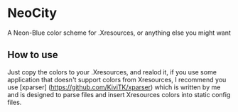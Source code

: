 # NeoCity
A Neon-Blue color scheme for .Xresources, or anything else you might want

## How to use
Just copy the colors to your .Xresources, and realod it, if you use some
application that doesn't support colors from Xresources, I recommend
you use [xparser] (https://github.com/KiviTK/xparser) which is written
by me and is designed to parse files and insert Xresources colors
into static config files.
